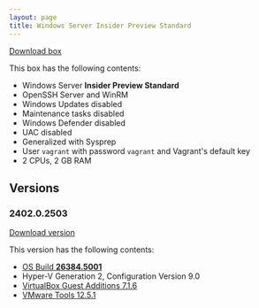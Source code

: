 ```yaml
---
layout: page
title: Windows Server Insider Preview Standard
---
```


[Download box][Box]

This box has the following contents:

- Windows Server **Insider Preview Standard**
- OpenSSH Server and WinRM
- Windows Updates disabled
- Maintenance tasks disabled
- Windows Defender disabled
- UAC disabled
- Generalized with Sysprep
- User `vagrant` with password `vagrant` and Vagrant's default key
- 2 CPUs, 2 GB RAM

[Box]: https://portal.cloud.hashicorp.com/vagrant/discover/gusztavvargadr/windows-server-insider-preview-standard

## Versions

### 2402.0.2503

[Download version][Version240202503]

This version has the following contents:

- [OS Build **26384.5001**](https://techcommunity.microsoft.com/discussions/windowsserverinsiders/announcing-windows-server-vnext-preview-build-26384/4397679)
- Hyper-V Generation 2, Configuration Version 9.0
- [VirtualBox Guest Additions 7.1.6](https://www.virtualbox.org/wiki/Changelog-7.1#v6)
- [VMware Tools 12.5.1](https://techdocs.broadcom.com/us/en/vmware-cis/vsphere/tools/12-5-0/release-notes/vmware-tools-1251-release-notes.html)

[Version240202503]: https://portal.cloud.hashicorp.com/vagrant/discover/gusztavvargadr/windows-server-insider-preview-standard/versions/2402.0.2503
